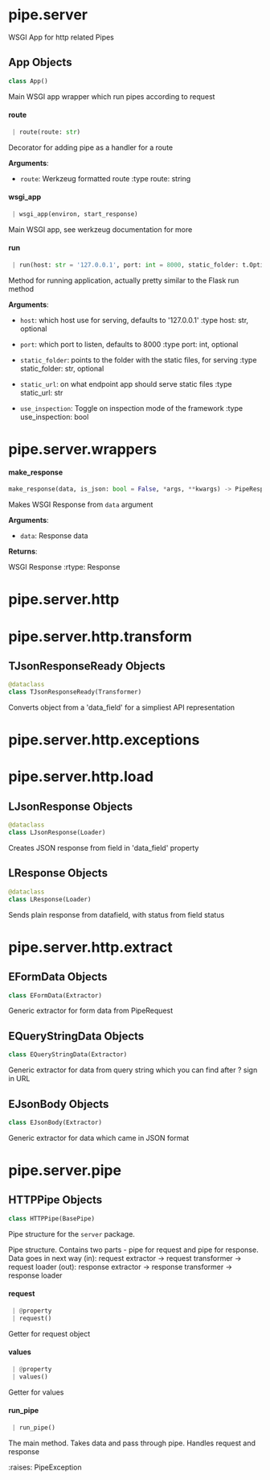 <a name="pipe.server"></a>
# pipe.server

WSGI App for http related Pipes

<a name="pipe.server.App"></a>
## App Objects

```python
class App()
```

Main WSGI app wrapper which run pipes according to request

<a name="pipe.server.App.route"></a>
#### route

```python
 | route(route: str)
```

Decorator for adding pipe as a handler for a route

**Arguments**:

- `route`: Werkzeug formatted route
:type route: string

<a name="pipe.server.App.wsgi_app"></a>
#### wsgi\_app

```python
 | wsgi_app(environ, start_response)
```

Main WSGI app, see werkzeug documentation for more

<a name="pipe.server.App.run"></a>
#### run

```python
 | run(host: str = '127.0.0.1', port: int = 8000, static_folder: t.Optional[str] = None, static_url: str = '/static', *args, **kwargs)
```

Method for running application, actually pretty similar to the Flask run method

**Arguments**:

- `host`: which host use for serving, defaults to '127.0.0.1'
:type host: str, optional

- `port`: which port to listen, defaults to 8000
:type port: int, optional

- `static_folder`: points to the folder with the static files, for serving
:type static_folder: str, optional

- `static_url`: on what endpoint app should serve static files
:type static_url: str

- `use_inspection`: Toggle on inspection mode of the framework
:type use_inspection: bool

<a name="pipe.server.wrappers"></a>
# pipe.server.wrappers

<a name="pipe.server.wrappers.make_response"></a>
#### make\_response

```python
make_response(data, is_json: bool = False, *args, **kwargs) -> PipeResponse
```

Makes WSGI Response from `data` argument

**Arguments**:

- `data`: Response data

**Returns**:

WSGI Response
:rtype: Response

<a name="pipe.server.http"></a>
# pipe.server.http

<a name="pipe.server.http.transform"></a>
# pipe.server.http.transform

<a name="pipe.server.http.transform.TJsonResponseReady"></a>
## TJsonResponseReady Objects

```python
@dataclass
class TJsonResponseReady(Transformer)
```

Converts object from a 'data_field' for a simpliest API representation

<a name="pipe.server.http.exceptions"></a>
# pipe.server.http.exceptions

<a name="pipe.server.http.load"></a>
# pipe.server.http.load

<a name="pipe.server.http.load.LJsonResponse"></a>
## LJsonResponse Objects

```python
@dataclass
class LJsonResponse(Loader)
```

Creates JSON response from field in 'data_field' property

<a name="pipe.server.http.load.LResponse"></a>
## LResponse Objects

```python
@dataclass
class LResponse(Loader)
```

Sends plain response from datafield, with status from field status

<a name="pipe.server.http.extract"></a>
# pipe.server.http.extract

<a name="pipe.server.http.extract.EFormData"></a>
## EFormData Objects

```python
class EFormData(Extractor)
```

Generic extractor for form data from PipeRequest

<a name="pipe.server.http.extract.EQueryStringData"></a>
## EQueryStringData Objects

```python
class EQueryStringData(Extractor)
```

Generic extractor for data from query string which you can find after ? sign in URL

<a name="pipe.server.http.extract.EJsonBody"></a>
## EJsonBody Objects

```python
class EJsonBody(Extractor)
```

Generic extractor for data which came in JSON format

<a name="pipe.server.pipe"></a>
# pipe.server.pipe

<a name="pipe.server.pipe.HTTPPipe"></a>
## HTTPPipe Objects

```python
class HTTPPipe(BasePipe)
```

Pipe structure for the `server` package.

Pipe structure. Contains two parts - pipe for request and pipe for response.
Data goes in next way
(in): request extractor -> request transformer -> request loader
(out): response extractor -> response transformer -> response loader

<a name="pipe.server.pipe.HTTPPipe.request"></a>
#### request

```python
 | @property
 | request()
```

Getter for request object

<a name="pipe.server.pipe.HTTPPipe.values"></a>
#### values

```python
 | @property
 | values()
```

Getter for values

<a name="pipe.server.pipe.HTTPPipe.run_pipe"></a>
#### run\_pipe

```python
 | run_pipe()
```

The main method.
Takes data and pass through pipe. Handles request and response

:raises: PipeException

